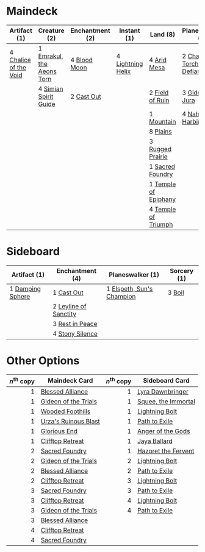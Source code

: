 
# Maindeck

|                                          Artifact (1)                                          |                                           Creature (2)                                           |                                    Enchantment (2)                                    |                                       Instant (1)                                        |                                           Land (8)                                            |                                           Planeswalker (3)                                            |                                         Sorcery (3)                                          |
|------------------------------------------------------------------------------------------------|--------------------------------------------------------------------------------------------------|---------------------------------------------------------------------------------------|------------------------------------------------------------------------------------------|-----------------------------------------------------------------------------------------------|-------------------------------------------------------------------------------------------------------|----------------------------------------------------------------------------------------------|
|4 [Chalice of the Void](http://gatherer.wizards.com/Pages/Card/Details.aspx?multiverseid=370411)|1 [Emrakul, the Aeons Torn](http://gatherer.wizards.com/Pages/Card/Details.aspx?multiverseid=None)|4 [Blood Moon](http://gatherer.wizards.com/Pages/Card/Details.aspx?multiverseid=370419)|4 [Lightning Helix](http://gatherer.wizards.com/Pages/Card/Details.aspx?multiverseid=None)|4 [Arid Mesa](http://gatherer.wizards.com/Pages/Card/Details.aspx?multiverseid=426054)         |2 [Chandra, Torch of Defiance](http://gatherer.wizards.com/Pages/Card/Details.aspx?multiverseid=417683)|4 [Anger of the Gods](http://gatherer.wizards.com/Pages/Card/Details.aspx?multiverseid=438682)|
|                                                                                                |4 [Simian Spirit Guide](http://gatherer.wizards.com/Pages/Card/Details.aspx?multiverseid=442137)  |2 [Cast Out](http://gatherer.wizards.com/Pages/Card/Details.aspx?multiverseid=426710)  |                                                                                          |2 [Field of Ruin](http://gatherer.wizards.com/Pages/Card/Details.aspx?multiverseid=435415)     |3 [Gideon Jura](http://gatherer.wizards.com/Pages/Card/Details.aspx?multiverseid=430549)               |1 [Day of Judgment](http://gatherer.wizards.com/Pages/Card/Details.aspx?multiverseid=None)    |
|                                                                                                |                                                                                                  |                                                                                       |                                                                                          |1 [Mountain](http://gatherer.wizards.com/Pages/Card/Details.aspx?multiverseid=439604)          |4 [Nahiri, the Harbinger](http://gatherer.wizards.com/Pages/Card/Details.aspx?multiverseid=410012)     |3 [Wrath of God](http://gatherer.wizards.com/Pages/Card/Details.aspx?multiverseid=None)       |
|                                                                                                |                                                                                                  |                                                                                       |                                                                                          |8 [Plains](http://gatherer.wizards.com/Pages/Card/Details.aspx?multiverseid=439601)            |                                                                                                       |                                                                                              |
|                                                                                                |                                                                                                  |                                                                                       |                                                                                          |3 [Rugged Prairie](http://gatherer.wizards.com/Pages/Card/Details.aspx?multiverseid=442236)    |                                                                                                       |                                                                                              |
|                                                                                                |                                                                                                  |                                                                                       |                                                                                          |1 [Sacred Foundry](http://gatherer.wizards.com/Pages/Card/Details.aspx?multiverseid=405106)    |                                                                                                       |                                                                                              |
|                                                                                                |                                                                                                  |                                                                                       |                                                                                          |1 [Temple of Epiphany](http://gatherer.wizards.com/Pages/Card/Details.aspx?multiverseid=442808)|                                                                                                       |                                                                                              |
|                                                                                                |                                                                                                  |                                                                                       |                                                                                          |4 [Temple of Triumph](http://gatherer.wizards.com/Pages/Card/Details.aspx?multiverseid=373560) |                                                                                                       |                                                                                              |


# Sideboard

|                                       Artifact (1)                                        |                                        Enchantment (4)                                         |                                          Planeswalker (1)                                          |                                  Sorcery (1)                                  |
|-------------------------------------------------------------------------------------------|------------------------------------------------------------------------------------------------|----------------------------------------------------------------------------------------------------|-------------------------------------------------------------------------------|
|1 [Damping Sphere](http://gatherer.wizards.com/Pages/Card/Details.aspx?multiverseid=443101)|1 [Cast Out](http://gatherer.wizards.com/Pages/Card/Details.aspx?multiverseid=426710)           |1 [Elspeth, Sun's Champion](http://gatherer.wizards.com/Pages/Card/Details.aspx?multiverseid=394361)|3 [Boil](http://gatherer.wizards.com/Pages/Card/Details.aspx?multiverseid=4330)|
|                                                                                           |2 [Leyline of Sanctity](http://gatherer.wizards.com/Pages/Card/Details.aspx?multiverseid=397677)|                                                                                                    |                                                                               |
|                                                                                           |3 [Rest in Peace](http://gatherer.wizards.com/Pages/Card/Details.aspx?multiverseid=442021)      |                                                                                                    |                                                                               |
|                                                                                           |4 [Stony Silence](http://gatherer.wizards.com/Pages/Card/Details.aspx?multiverseid=425850)      |                                                                                                    |                                                                               |


# Other Options

|*n*<sup>th</sup> copy|                                         Maindeck Card                                         |*n*<sup>th</sup> copy|                                        Sideboard Card                                        |
|--------------------:|-----------------------------------------------------------------------------------------------|--------------------:|----------------------------------------------------------------------------------------------|
|                    1|[Blessed Alliance](http://gatherer.wizards.com/Pages/Card/Details.aspx?multiverseid=414302)    |                    1|[Lyra Dawnbringer](http://gatherer.wizards.com/Pages/Card/Details.aspx?multiverseid=442914)   |
|                    1|[Gideon of the Trials](http://gatherer.wizards.com/Pages/Card/Details.aspx?multiverseid=426716)|                    1|[Squee, the Immortal](http://gatherer.wizards.com/Pages/Card/Details.aspx?multiverseid=443034)|
|                    1|[Wooded Foothills](http://gatherer.wizards.com/Pages/Card/Details.aspx?multiverseid=None)      |                    1|[Lightning Bolt](http://gatherer.wizards.com/Pages/Card/Details.aspx?multiverseid=None)       |
|                    1|[Urza's Ruinous Blast](http://gatherer.wizards.com/Pages/Card/Details.aspx?multiverseid=442927)|                    1|[Path to Exile](http://gatherer.wizards.com/Pages/Card/Details.aspx?multiverseid=None)        |
|                    1|[Glorious End](http://gatherer.wizards.com/Pages/Card/Details.aspx?multiverseid=426835)        |                    1|[Anger of the Gods](http://gatherer.wizards.com/Pages/Card/Details.aspx?multiverseid=438682)  |
|                    1|[Clifftop Retreat](http://gatherer.wizards.com/Pages/Card/Details.aspx?multiverseid=241980)    |                    1|[Jaya Ballard](http://gatherer.wizards.com/Pages/Card/Details.aspx?multiverseid=None)         |
|                    2|[Sacred Foundry](http://gatherer.wizards.com/Pages/Card/Details.aspx?multiverseid=405106)      |                    1|[Hazoret the Fervent](http://gatherer.wizards.com/Pages/Card/Details.aspx?multiverseid=429886)|
|                    2|[Gideon of the Trials](http://gatherer.wizards.com/Pages/Card/Details.aspx?multiverseid=426716)|                    2|[Lightning Bolt](http://gatherer.wizards.com/Pages/Card/Details.aspx?multiverseid=None)       |
|                    2|[Blessed Alliance](http://gatherer.wizards.com/Pages/Card/Details.aspx?multiverseid=414302)    |                    2|[Path to Exile](http://gatherer.wizards.com/Pages/Card/Details.aspx?multiverseid=None)        |
|                    2|[Clifftop Retreat](http://gatherer.wizards.com/Pages/Card/Details.aspx?multiverseid=241980)    |                    3|[Lightning Bolt](http://gatherer.wizards.com/Pages/Card/Details.aspx?multiverseid=None)       |
|                    3|[Sacred Foundry](http://gatherer.wizards.com/Pages/Card/Details.aspx?multiverseid=405106)      |                    3|[Path to Exile](http://gatherer.wizards.com/Pages/Card/Details.aspx?multiverseid=None)        |
|                    3|[Clifftop Retreat](http://gatherer.wizards.com/Pages/Card/Details.aspx?multiverseid=241980)    |                    4|[Lightning Bolt](http://gatherer.wizards.com/Pages/Card/Details.aspx?multiverseid=None)       |
|                    3|[Gideon of the Trials](http://gatherer.wizards.com/Pages/Card/Details.aspx?multiverseid=426716)|                    4|[Path to Exile](http://gatherer.wizards.com/Pages/Card/Details.aspx?multiverseid=None)        |
|                    3|[Blessed Alliance](http://gatherer.wizards.com/Pages/Card/Details.aspx?multiverseid=414302)    |                     |                                                                                              |
|                    4|[Clifftop Retreat](http://gatherer.wizards.com/Pages/Card/Details.aspx?multiverseid=241980)    |                     |                                                                                              |
|                    4|[Sacred Foundry](http://gatherer.wizards.com/Pages/Card/Details.aspx?multiverseid=405106)      |                     |                                                                                              |

